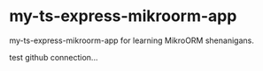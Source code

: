# my-ts-express-mikroorm-app
my-ts-express-mikroorm-app for learning MikroORM shenanigans.

test github connection...